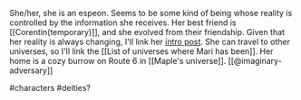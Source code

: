 She/her, she is an espeon. Seems to be some kind of being whose reality is controlled by the information she receives. Her best friend is [[Corentin(temporary)]], and she evolved from their friendship. Given that her reality is always changing, I'll link her [intro post](https://www.tumblr.com/imaginary-adversary/738277200915202048/hello-3-my-name-is-mari-im-a-female-espeon-in?source=share). She can travel to other universes, so I'll link the [[List of universes where Mari has been]]. Her home is a cozy burrow on Route 6 in [[Maple's universe]]. [[@imaginary-adversary]]

#characters #deities? 